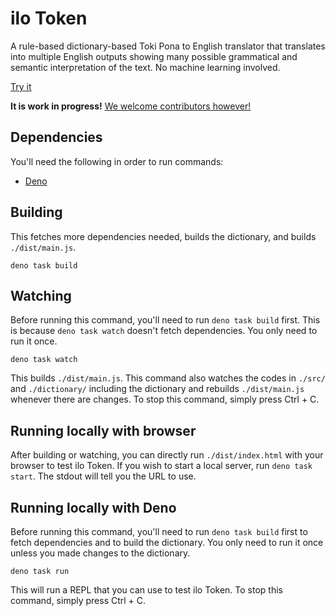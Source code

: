 # ilo Token

A rule-based dictionary-based Toki Pona to English translator that translates into multiple English outputs showing many possible grammatical and semantic interpretation of the text. No machine learning involved.

[Try it](https://ilo-token.github.io/)

**It is work in progress!** [We welcome contributors however!](./CONTRIBUTING.md)

## Dependencies

You'll need the following in order to run commands:

- [Deno](https://deno.com/)

## Building

This fetches more dependencies needed, builds the dictionary, and builds `./dist/main.js`.

```
deno task build
```

## Watching

Before running this command, you'll need to run `deno task build` first. This is because `deno task watch` doesn't fetch dependencies. You only need to run it once.

```
deno task watch
```

This builds `./dist/main.js`. This command also watches the codes in `./src/` and `./dictionary/` including the dictionary and rebuilds `./dist/main.js` whenever there are changes. To stop this command, simply press Ctrl + C.

## Running locally with browser

After building or watching, you can directly run `./dist/index.html` with your browser to test ilo Token. If you wish to start a local server, run `deno task start`. The stdout will tell you the URL to use.

## Running locally with Deno

Before running this command, you'll need to run `deno task build` first to fetch dependencies and to build the dictionary. You only need to run it once unless you made changes to the dictionary.

```
deno task run
```

This will run a REPL that you can use to test ilo Token. To stop this command, simply press Ctrl + C.
